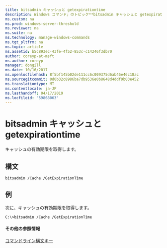 ```yaml
---
title: bitsadmin キャッシュと getexpirationtime
description: Windows コマンド」のトピック**bitsadmin キャッシュと getexpirationtime** -キャッシュ有効期限の時間を取得します。
ms.custom: na
ms.prod: windows-server-threshold
ms.reviewer: na
ms.suite: na
ms.technology: manage-windows-commands
ms.tgt_pltfrm: na
ms.topic: article
ms.assetid: b5c893ec-43fe-4f52-853c-c14246f3db70
author: coreyp-at-msft
ms.author: coreyp
manager: dongill
ms.date: 10/16/2017
ms.openlocfilehash: 8f5bf145b02de111cc6c009375d6ab46e46c18ac
ms.sourcegitcommit: 0d0b32c8986ba7db9536e0b8648d4ddf9b03e452
ms.translationtype: MT
ms.contentlocale: ja-JP
ms.lasthandoff: 04/17/2019
ms.locfileid: "59868063"
---
```

# <a name="bitsadmin-cache-and-getexpirationtime"></a>bitsadmin キャッシュと getexpirationtime



キャッシュの有効期限を取得します。

## <a name="syntax"></a>構文

```
bitsadmin /Cache /GetExpirationTime 
```

## <a name="BKMK_examples"></a>例

次に、キャッシュの有効期限を取得します。
```
C:\>bitsadmin /Cache /GetExpirationTime
```

#### <a name="additional-references"></a>その他の参照情報

[コマンドライン構文キー](command-line-syntax-key.md)